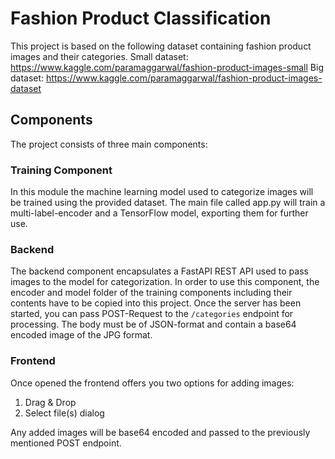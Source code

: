 # Fashion Product Classification
This project is based on the following dataset containing fashion product images and their categories.
Small dataset: https://www.kaggle.com/paramaggarwal/fashion-product-images-small
Big dataset: https://www.kaggle.com/paramaggarwal/fashion-product-images-dataset

## Components
The project consists of three main components:

### Training Component
In this module the machine learning model used to categorize images will be trained using the provided dataset.
The main file called app.py will train a multi-label-encoder and a TensorFlow model, exporting them for further use.

### Backend
The backend component encapsulates a FastAPI REST API used to pass images to the model for categorization. In order to use this component, the encoder and model folder of the training components including their contents have to be copied into this project.
Once the server has been started, you can pass POST-Request to the `/categories` endpoint for processing. The body must be of JSON-format and contain a base64 encoded image of the JPG format.

### Frontend
Once opened the frontend offers you two options for adding images:

1. Drag & Drop
2. Select file(s) dialog

Any added images will be base64 encoded and passed to the previously mentioned POST endpoint.